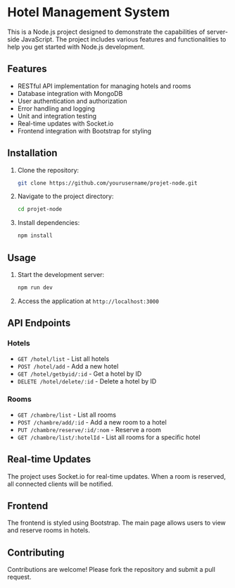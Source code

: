 # Hotel Management System

This is a Node.js project designed to demonstrate the capabilities of server-side JavaScript. The project includes various features and functionalities to help you get started with Node.js development.

## Features

- RESTful API implementation for managing hotels and rooms
- Database integration with MongoDB
- User authentication and authorization
- Error handling and logging
- Unit and integration testing
- Real-time updates with Socket.io
- Frontend integration with Bootstrap for styling

## Installation

1. Clone the repository:
    ```sh
    git clone https://github.com/yourusername/projet-node.git
    ```
2. Navigate to the project directory:
    ```sh
    cd projet-node
    ```
3. Install dependencies:
    ```sh
    npm install
    ```

## Usage

1. Start the development server:
    ```sh
    npm run dev
    ```
2. Access the application at `http://localhost:3000`

## API Endpoints

### Hotels

- `GET /hotel/list` - List all hotels
- `POST /hotel/add` - Add a new hotel
- `GET /hotel/getbyid/:id` - Get a hotel by ID
- `DELETE /hotel/delete/:id` - Delete a hotel by ID

### Rooms

- `GET /chambre/list` - List all rooms
- `POST /chambre/add/:id` - Add a new room to a hotel
- `PUT /chambre/reserve/:id/:nom` - Reserve a room
- `GET /chambre/list/:hotelId` - List all rooms for a specific hotel

## Real-time Updates

The project uses Socket.io for real-time updates. When a room is reserved, all connected clients will be notified.

## Frontend

The frontend is styled using Bootstrap. The main page allows users to view and reserve rooms in hotels.

## Contributing

Contributions are welcome! Please fork the repository and submit a pull request.
